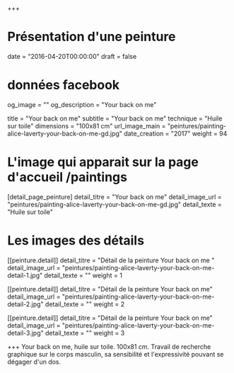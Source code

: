 +++
# Présentation d'une peinture
date = "2016-04-20T00:00:00"
draft = false

# données facebook
og_image = ""
og_description = "Your back on me"

title = "Your back on me"
subtitle = "Your back on me"
technique = "Huile sur toile"
dimensions = "100x81 cm"
url_image_main = "peintures/painting-alice-laverty-your-back-on-me-gd.jpg"
date_creation = "2017"
weight = 94

# L'image qui apparait sur la page d'accueil /paintings
[detail_page_peinture]
detail_titre = "Your back on me"
detail_image_url = "peintures/painting-alice-laverty-your-back-on-me-gd.jpg"
detail_texte = "Huile sur toile"

# Les images des détails
[[peinture.detail]]
detail_titre = "Détail de la peinture Your back on me "
detail_image_url = "peintures/painting-alice-laverty-your-back-on-me-detail-1.jpg"
detail_texte = ""
weight = 1

[[peinture.detail]]
detail_titre = "Détail de la peinture Your back on me"
detail_image_url = "peintures/painting-alice-laverty-your-back-on-me-detail-2.jpg"
detail_texte = ""
weight = 2

[[peinture.detail]]
detail_titre = "Détail de la peinture Your back on me"
detail_image_url = "peintures/painting-alice-laverty-your-back-on-me-detail-3.jpg"
detail_texte = ""
weight = 3

+++
Your back on me, huile sur toile. 100x81 cm. Travail de recherche graphique sur le corps masculin, sa sensibilité et l'expressivité pouvant se dégager d'un dos.

